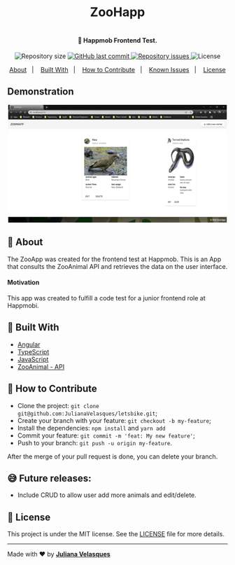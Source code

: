 <h1 align="center"> ZooHapp <h1>

<h4 align="center">
  🚀 Happmob Frontend Test.
</h4>

<p align="center">
  
  <img alt="Repository size" src="https://img.shields.io/github/repo-size/JulianaVelasques/ZooApp">
  
  <a href="https://github.com/JulianaVelasques/ZooApp/commits/main">
    <img alt="GitHub last commit" src="https://img.shields.io/github/last-commit/JulianaVelasques/ZooApp">
  </a>

  <a href="https://github.com/JulianaVelasques/ZooApp/issues">
    <img alt="Repository issues" src="https://img.shields.io/github/issues/JulianaVelasques/ZooApp">
  </a>

  <img alt="License" src="https://img.shields.io/badge/license-MIT-brightgreen">
</p>

<p align="center">
  <a href="#page_with_curl-about">About</a>&nbsp;&nbsp;&nbsp;|&nbsp;&nbsp;&nbsp;
  <a href="#wrench-built-with">Built With</a>&nbsp;&nbsp;&nbsp;|&nbsp;&nbsp;&nbsp;
  <a href="#-how-to-contribute">How to Contribute</a>&nbsp;&nbsp;&nbsp;|&nbsp;&nbsp;&nbsp;
  <a href="#sweat_smile-known-issues">Known Issues</a>&nbsp;&nbsp;&nbsp;|&nbsp;&nbsp;&nbsp;
  <a href="#memo-license">License</a>
</p>
  
 ## Demonstration
  <div align='center'><img src="src/assets/Demo.gif" alt="Demo" width="500" /></div>
  

  
## :page_with_curl: About
The ZooApp was created for the frontend test at Happmob. This is an App that consults the ZooAnimal API and retrieves the data on the user interface.



#### Motivation
This app was created to fulfill a code test for a junior frontend role at Happmobi.


## :wrench: Built With

- [Angular](https://angular.io/)
- [TypeScript](https://www.typescriptlang.org/)
- [JavaScript](https://www.javascript.com/)
- [ZooAnimal - API](https://zoo-animal-api.herokuapp.com/)

## 🤔 How to Contribute

- Clone the project: `git clone git@github.com:JulianaVelasques/letsbike.git`;
- Create your branch with your feature: `git checkout -b my-feature`;
- Install the dependencies: `npm install` and `yarn add`
- Commit your feature: `git commit -m 'feat: My new feature'`;
- Push to your branch: `git push -u origin my-feature`.

After the merge of your pull request is done, you can delete your branch.
  
## :sweat_smile: Future releases:
  - Include CRUD to allow user add more animals and edit/delete.
 
## :memo: License

This project is under the MIT license. See the [LICENSE](LICENSE.md) file for more details.

---

Made with ♥ by <tr>
    <td align="center"><a href="https://github.com/JulianaVelasques"><b>Juliana Velasques</b></a><br /></td>
<tr>
